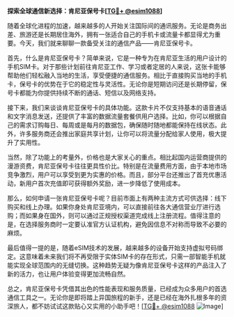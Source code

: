 **探索全球通信新选择：肯尼亚保号卡[[TG💪+ @esim1088](https://t.me/s/esim1088)]**

随着全球化进程的加速，越来越多的人开始关注国际间的通讯服务。无论是商务出差、旅游还是长期居住海外，拥有一张适合自己的手机卡或流量卡都显得尤为重要。今天，我们就来聊聊一款备受关注的通信产品——肯尼亚保号卡。

首先，什么是肯尼亚保号卡？简单来说，它是一种专为在肯尼亚生活的用户设计的手机SIM卡。对于那些计划前往肯尼亚工作、学习或者定居的人来说，这张卡能够帮助他们轻松融入当地的生活，享受便捷的通信服务。相比于直接购买当地的手机卡，保号卡的优势在于它的稳定性与灵活性。无论你是短期访问还是长期停留，保号卡都能为你提供持续不断的通话、短信以及网络支持。

接下来，我们来谈谈肯尼亚保号卡的具体功能。这款卡片不仅支持基本的语音通话和文字消息发送，还提供了丰富的数据流量套餐供用户选择。比如，你可以根据自己的需求订购每日、每周或是每月的数据包，确保随时随地都能保持在线状态。此外，许多服务商还会推出家庭共享计划，让你可以将流量分配给家人使用，极大提升了实用性。

当然，除了功能上的考量外，价格也是大家关心的重点。相比起国内运营商提供的漫游资费，肯尼亚保号卡往往更具性价比。特别是在流量费用方面，由于本地市场竞争激烈，用户可以享受到更为实惠的价格。而且，部分平台还推出了首充优惠活动，新用户首次充值即可获得额外奖励，进一步降低了使用成本。

那么，如何申请一张肯尼亚保号卡呢？目前市面上有两种主流方式可供选择：线下购买和线上办理。如果你身处肯尼亚境内，可以直接前往各大通信营业厅进行选购；而如果身在国外，则可以通过正规授权渠道完成线上注册流程。值得注意的是，在选择服务商时一定要认准官方认证机构，避免因信息不对称而导致不必要的麻烦。

最后值得一提的是，随着eSIM技术的发展，越来越多的设备开始支持虚拟号码绑定。这意味着未来我们将不再受限于实体SIM卡的存在形式，只需一部智能手机就能实现全球范围内的无缝切换。这种趋势无疑为像肯尼亚保号卡这样的产品注入了新的活力，也让用户体验变得更加流畅自然。

总之，肯尼亚保号卡凭借其出色的性能表现和服务质量，已经成为众多用户的首选通信工具之一。无论你是即将踏上异国旅程的新手，还是已经在海外扎根多年的资深旅人，都不妨试试这款贴心又实用的小助手吧！[[TG💪+ @esim1088](https://t.me/s/esim1088) ![Image](https://i.postimg.cc/4NQfJmqS/Snipaste-2025-05-13-00-14-12.png)]